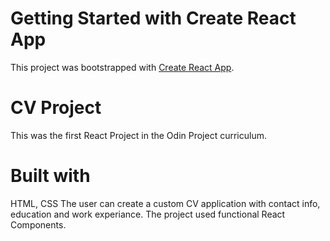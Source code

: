 # Getting Started with Create React App

This project was bootstrapped with [Create React App](https://github.com/facebook/create-react-app).

# CV Project

This was the first React Project in the Odin Project curriculum. 

# Built with

HTML, CSS
The user can create a custom CV application with contact info, education and work experiance. The project used functional React Components.